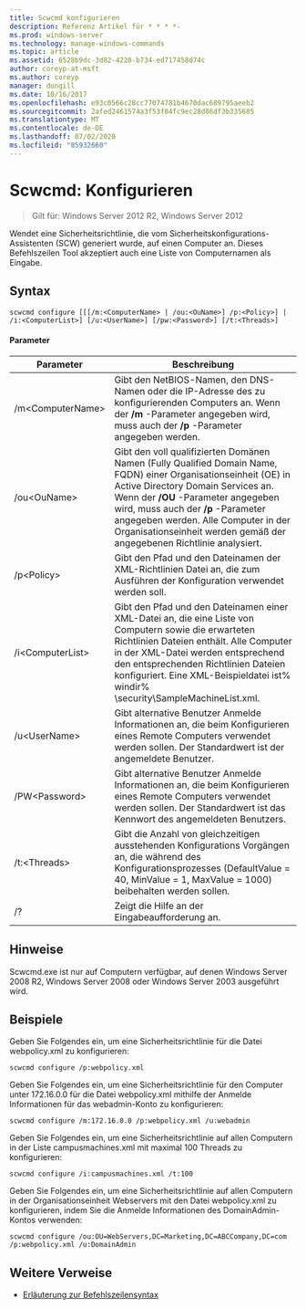 ```yaml
---
title: Scwcmd konfigurieren
description: Referenz Artikel für * * * *-
ms.prod: windows-server
ms.technology: manage-windows-commands
ms.topic: article
ms.assetid: 6528b9dc-3d82-4228-b734-ed717458d74c
author: coreyp-at-msft
ms.author: coreyp
manager: dongill
ms.date: 10/16/2017
ms.openlocfilehash: e93c0566c28cc77074781b4670dac689795aeeb2
ms.sourcegitcommit: 2afed2461574a3f53f84fc9ec28d86df3b335685
ms.translationtype: MT
ms.contentlocale: de-DE
ms.lasthandoff: 07/02/2020
ms.locfileid: "85932660"
---
```

# <a name="scwcmd-configure"></a>Scwcmd: Konfigurieren

> Gilt für: Windows Server 2012 R2, Windows Server 2012

Wendet eine Sicherheitsrichtlinie, die vom Sicherheitskonfigurations-Assistenten (SCW) generiert wurde, auf einen Computer an. Dieses Befehlszeilen Tool akzeptiert auch eine Liste von Computernamen als Eingabe.

## <a name="syntax"></a>Syntax

```
scwcmd configure [[[/m:<ComputerName> | /ou:<OuName>] /p:<Policy>] | /i:<ComputerList>] [/u:<UserName>] [/pw:<Password>] [/t:<Threads>]
```

#### <a name="parameters"></a>Parameter

|Parameter|Beschreibung|
|---------|-----------|
|/m\<ComputerName>|Gibt den NetBIOS-Namen, den DNS-Namen oder die IP-Adresse des zu konfigurierenden Computers an. Wenn der **/m** -Parameter angegeben wird, muss auch der **/p** -Parameter angegeben werden.|
|/ou\<OuName>|Gibt den voll qualifizierten Domänen Namen (Fully Qualified Domain Name, FQDN) einer Organisationseinheit (OE) in Active Directory Domain Services an. Wenn der **/OU** -Parameter angegeben wird, muss auch der **/p** -Parameter angegeben werden. Alle Computer in der Organisationseinheit werden gemäß der angegebenen Richtlinie analysiert.|
|/p\<Policy>|Gibt den Pfad und den Dateinamen der XML-Richtlinien Datei an, die zum Ausführen der Konfiguration verwendet werden soll.|
|/i\<ComputerList>|Gibt den Pfad und den Dateinamen einer XML-Datei an, die eine Liste von Computern sowie die erwarteten Richtlinien Dateien enthält. Alle Computer in der XML-Datei werden entsprechend den entsprechenden Richtlinien Dateien konfiguriert. Eine XML-Beispieldatei ist% windir% \security\SampleMachineList.xml.|
|/u\<UserName>|Gibt alternative Benutzer Anmelde Informationen an, die beim Konfigurieren eines Remote Computers verwendet werden sollen. Der Standardwert ist der angemeldete Benutzer.|
|/PW\<Password>|Gibt alternative Benutzer Anmelde Informationen an, die beim Konfigurieren eines Remote Computers verwendet werden sollen. Der Standardwert ist das Kennwort des angemeldeten Benutzers.|
|/t:\<Threads>|Gibt die Anzahl von gleichzeitigen ausstehenden Konfigurations Vorgängen an, die während des Konfigurationsprozesses (DefaultValue = 40, MinValue = 1, MaxValue = 1000) beibehalten werden sollen.|
|/?|Zeigt die Hilfe an der Eingabeaufforderung an.|

## <a name="remarks"></a>Hinweise

Scwcmd.exe ist nur auf Computern verfügbar, auf denen Windows Server 2008 R2, Windows Server 2008 oder Windows Server 2003 ausgeführt wird.

## <a name="examples"></a>Beispiele

Geben Sie Folgendes ein, um eine Sicherheitsrichtlinie für die Datei webpolicy.xml zu konfigurieren:
```
scwcmd configure /p:webpolicy.xml
```
Geben Sie Folgendes ein, um eine Sicherheitsrichtlinie für den Computer unter 172.16.0.0 für die Datei webpolicy.xml mithilfe der Anmelde Informationen für das webadmin-Konto zu konfigurieren:
```
scwcmd configure /m:172.16.0.0 /p:webpolicy.xml /u:webadmin
```
Geben Sie Folgendes ein, um eine Sicherheitsrichtlinie auf allen Computern in der Liste campusmachines.xml mit maximal 100 Threads zu konfigurieren:
```
scwcmd configure /i:campusmachines.xml /t:100
```
Geben Sie Folgendes ein, um eine Sicherheitsrichtlinie auf allen Computern in der Organisationseinheit Webservers mit den Datei webpolicy.xml zu konfigurieren, indem Sie die Anmelde Informationen des DomainAdmin-Kontos verwenden:
```
scwcmd configure /ou:OU=WebServers,DC=Marketing,DC=ABCCompany,DC=com /p:webpolicy.xml /u:DomainAdmin
```

## <a name="additional-references"></a>Weitere Verweise

- [Erläuterung zur Befehlszeilensyntax](command-line-syntax-key.md)